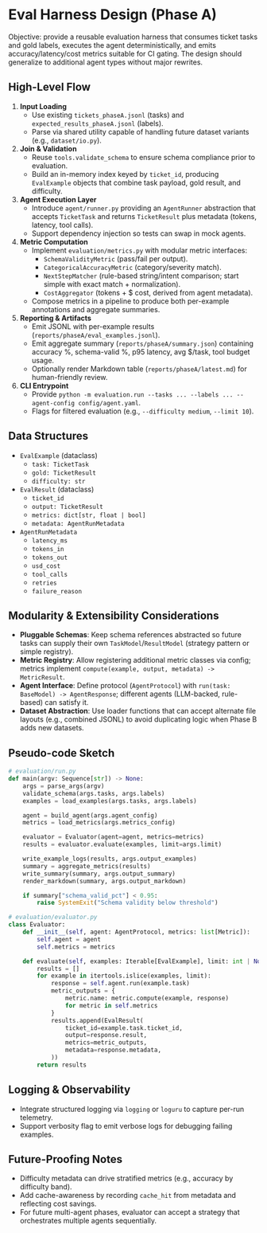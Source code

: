 # Eval Harness Design (Phase A)

Objective: provide a reusable evaluation harness that consumes ticket tasks and gold labels, executes the agent deterministically, and emits accuracy/latency/cost metrics suitable for CI gating. The design should generalize to additional agent types without major rewrites.

## High-Level Flow
1. **Input Loading**
   - Use existing `tickets_phaseA.jsonl` (tasks) and `expected_results_phaseA.jsonl` (labels).
   - Parse via shared utility capable of handling future dataset variants (e.g., `dataset/io.py`).
2. **Join & Validation**
   - Reuse `tools.validate_schema` to ensure schema compliance prior to evaluation.
   - Build an in-memory index keyed by `ticket_id`, producing `EvalExample` objects that combine task payload, gold result, and difficulty.
3. **Agent Execution Layer**
   - Introduce `agent/runner.py` providing an `AgentRunner` abstraction that accepts `TicketTask` and returns `TicketResult` plus metadata (tokens, latency, tool calls).
   - Support dependency injection so tests can swap in mock agents.
4. **Metric Computation**
   - Implement `evaluation/metrics.py` with modular metric interfaces:
     - `SchemaValidityMetric` (pass/fail per output).
     - `CategoricalAccuracyMetric` (category/severity match).
     - `NextStepMatcher` (rule-based string/intent comparison; start simple with exact match + normalization).
     - `CostAggregator` (tokens + $ cost, derived from agent metadata).
   - Compose metrics in a pipeline to produce both per-example annotations and aggregate summaries.
5. **Reporting & Artifacts**
   - Emit JSONL with per-example results (`reports/phaseA/eval_examples.jsonl`).
   - Emit aggregate summary (`reports/phaseA/summary.json`) containing accuracy %, schema-valid %, p95 latency, avg $/task, tool budget usage.
   - Optionally render Markdown table (`reports/phaseA/latest.md`) for human-friendly review.
6. **CLI Entrypoint**
   - Provide `python -m evaluation.run --tasks ... --labels ... --agent-config config/agent.yaml`.
   - Flags for filtered evaluation (e.g., `--difficulty medium`, `--limit 10`).

## Data Structures
- `EvalExample` (dataclass)
  - `task: TicketTask`
  - `gold: TicketResult`
  - `difficulty: str`
- `EvalResult` (dataclass)
  - `ticket_id`
  - `output: TicketResult`
  - `metrics: dict[str, float | bool]`
  - `metadata: AgentRunMetadata`
- `AgentRunMetadata`
  - `latency_ms`
  - `tokens_in`
  - `tokens_out`
  - `usd_cost`
  - `tool_calls`
  - `retries`
  - `failure_reason`

## Modularity & Extensibility Considerations
- **Pluggable Schemas**: Keep schema references abstracted so future tasks can supply their own `TaskModel`/`ResultModel` (strategy pattern or simple registry).
- **Metric Registry**: Allow registering additional metric classes via config; metrics implement `compute(example, output, metadata) -> MetricResult`.
- **Agent Interface**: Define protocol (`AgentProtocol`) with `run(task: BaseModel) -> AgentResponse`; different agents (LLM-backed, rule-based) can satisfy it.
- **Dataset Abstraction**: Use loader functions that can accept alternate file layouts (e.g., combined JSONL) to avoid duplicating logic when Phase B adds new datasets.

## Pseudo-code Sketch
```python
# evaluation/run.py
def main(argv: Sequence[str]) -> None:
    args = parse_args(argv)
    validate_schema(args.tasks, args.labels)
    examples = load_examples(args.tasks, args.labels)

    agent = build_agent(args.agent_config)
    metrics = load_metrics(args.metrics_config)

    evaluator = Evaluator(agent=agent, metrics=metrics)
    results = evaluator.evaluate(examples, limit=args.limit)

    write_example_logs(results, args.output_examples)
    summary = aggregate_metrics(results)
    write_summary(summary, args.output_summary)
    render_markdown(summary, args.output_markdown)

    if summary["schema_valid_pct"] < 0.95:
        raise SystemExit("Schema validity below threshold")
```

```python
# evaluation/evaluator.py
class Evaluator:
    def __init__(self, agent: AgentProtocol, metrics: list[Metric]):
        self.agent = agent
        self.metrics = metrics

    def evaluate(self, examples: Iterable[EvalExample], limit: int | None = None) -> list[EvalResult]:
        results = []
        for example in itertools.islice(examples, limit):
            response = self.agent.run(example.task)
            metric_outputs = {
                metric.name: metric.compute(example, response)
                for metric in self.metrics
            }
            results.append(EvalResult(
                ticket_id=example.task.ticket_id,
                output=response.result,
                metrics=metric_outputs,
                metadata=response.metadata,
            ))
        return results
```

## Logging & Observability
- Integrate structured logging via `logging` or `loguru` to capture per-run telemetry.
- Support verbosity flag to emit verbose logs for debugging failing examples.

## Future-Proofing Notes
- Difficulty metadata can drive stratified metrics (e.g., accuracy by difficulty band).
- Add cache-awareness by recording `cache_hit` from metadata and reflecting cost savings.
- For future multi-agent phases, evaluator can accept a strategy that orchestrates multiple agents sequentially.

```
